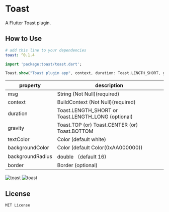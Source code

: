 # Toast

A Flutter Toast plugin.

## How to Use

```yaml
# add this line to your dependencies
toast: ^0.1.4
```

```dart
import 'package:toast/toast.dart';
```

```dart
Toast.show("Toast plugin app", context, duration: Toast.LENGTH_SHORT, gravity:  Toast.BOTTOM);
```

property | description
--------|------------
msg | String (Not Null)(required)
context | BuildContext (Not Null)(required)
duration| Toast.LENGTH_SHORT or Toast.LENGTH_LONG (optional)
gravity | Toast.TOP (or) Toast.CENTER (or) Toast.BOTTOM
textColor | Color (default white)
backgroundColor | Color (default Color(0xAA000000))
backgroundRadius | double （default 16)
border| Border (optional)


![toast](https://github.com/huclengyue/FlutterToast/blob/master/screenshot/141107.png)
![toast](https://github.com/huclengyue/FlutterToast/blob/master/screenshot/141134.png)


## License

    MIT License

